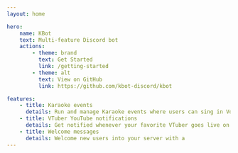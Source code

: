 ```yaml
---
layout: home

hero:
    name: KBot
    text: Multi-feature Discord bot
    actions:
        - theme: brand
          text: Get Started
          link: /getting-started
        - theme: alt
          text: View on GitHub
          link: https://github.com/kbot-discord/kbot

features:
    - title: Karaoke events
      details: Run and manage Karaoke events where users can sing in Voice or Stage channels.
    - title: VTuber YouTube notifications
      details: Get notified whenever your favorite VTuber goes live on YouTube.
    - title: Welcome messages
      details: Welcome new users into your server with a
---
```

